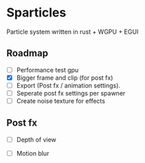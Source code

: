 # Sparticles
Particle system written in rust + WGPU + EGUI

## Roadmap
- [ ] Performance test gpu
- [x] Bigger frame and clip (for post fx)
- [ ] Export (Post fx / animation settings).
- [ ] Seperate post fx settings per spawner
- [ ] Create noise texture for effects

## Post fx
- [ ] Depth of view
- [ ] Motion blur


